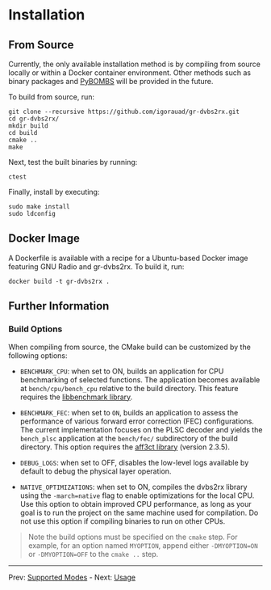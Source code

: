 # Installation

## From Source

Currently, the only available installation method is by compiling from source
locally or within a Docker container environment. Other methods such as binary
packages and
[PyBOMBS](https://www.gnuradio.org/blog/2016-06-19-pybombs-the-what-the-how-and-the-why/)
will be provided in the future.

To build from source, run:
```
git clone --recursive https://github.com/igorauad/gr-dvbs2rx.git
cd gr-dvbs2rx/
mkdir build
cd build
cmake ..
make
```

Next, test the built binaries by running:
```
ctest
```

Finally, install by executing:
```
sudo make install
sudo ldconfig
```
## Docker Image

A Dockerfile is available with a recipe for a Ubuntu-based Docker image
featuring GNU Radio and gr-dvbs2rx. To build it, run:

```
docker build -t gr-dvbs2rx .
```

## Further Information

### Build Options

When compiling from source, the CMake build can be customized by the following
options:

- `BENCHMARK_CPU`: when set to ON, builds an application for CPU benchmarking of
  selected functions. The application becomes available at `bench/cpu/bench_cpu`
  relative to the build directory. This feature requires the [libbenchmark
  library](https://github.com/google/benchmark).

- `BENCHMARK_FEC`: when set to `ON`, builds an application to assess the
  performance of various forward error correction (FEC) configurations. The
  current implementation focuses on the PLSC decoder and yields the `bench_plsc`
  application at the `bench/fec/` subdirectory of the build directory. This
  option requires the [aff3ct library](http://aff3ct.github.io) (version 2.3.5).

- `DEBUG_LOGS`: when set to OFF, disables the low-level logs available by
  default to debug the physical layer operation.

- `NATIVE_OPTIMIZATIONS`: when set to ON, compiles the dvbs2rx library using the
  `-march=native` flag to enable optimizations for the local CPU. Use this
  option to obtain improved CPU performance, as long as your goal is to run the
  project on the same machine used for compilation. Do not use this option if
  compiling binaries to run on other CPUs.

> Note the build options must be specified on the `cmake` step. For example, for
> an option named `MYOPTION`, append either `-DMYOPTION=ON` or `-DMYOPTION=OFF`
> to the `cmake ..` step.

---
Prev: [Supported Modes](support.md)  -  Next: [Usage](usage.md)